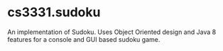 # cs3331.sudoku

An implementation of Sudoku. Uses Object Oriented design and Java 8 features for a console and GUI based sudoku game.
